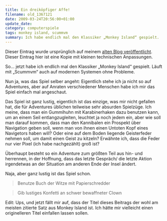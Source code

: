 ```yaml
---
title: Ein dreiköpfiger Affe!
filename: old_1367121
date: 2009-03-24T20:56:00+01:00
update_date:
category: computerspiele
tags: monkey island, scummvm
summary: Ich habe endlich mal den Klassiker „Monkey Island“ gespielt.
---
```

Dieser Eintrag wurde ursprünglich auf meinem [alten Blog veröffentlicht](https://stu.blogger.de/stories/1367121/). Dieser Eintrag hier ist eine Kopie mit kleinen technischen Anpassungen.

So… jetzt habe ich endlich mal den Klassiker „Monkey Island“ gespielt. Läuft mit „Scummvm“ auch auf modernen Systemen ohne Probleme.

Nun ja, was das Spiel selber angeht: Eigentlich stehe ich ja nicht so auf Adventures, aber auf Anraten verschiedener Menschen habe ich mir das Spiel einfach mal angeschaut.

Das Spiel ist ganz lustig, eigentlich ist das einzige, was mir nicht gefallen hat, die für Adventures üblichen teilweise sehr absurden Spielzüge. Ich meine, dass man ein Gummihuhn mit Karabinerhaken dazu benutzen kann, um an einem Seil entlangzugleiten, leuchtet ja noch jedem ein, aber wie soll man darauf kommen, dass man den Kannibalen ein Prospekt über Navigation geben soll, wenn man von ihnen einen Untoten Kopf eines Navigetors haben will? Oder eine auf dem Boden liegende Geisterfeder nehmen soll, um damit einen Geist zu kitzeln? Erwähnte ich, dass die Feder nur vier Pixel (ich habe nachgezählt) groß ist?

Überhaupt besteht so ein Adventure zum größten Teil aus hin- und herrennen, in der Hoffnung, dass das letzte Gespräch/ die letzte Aktion irgendetwas an der Situation am anderen Ende der Insel ändert.

Naja, aber ganz lustig ist das Spiel schon.

> Benutze Buch der Witze mit Papierschredder

> Gib lustiges Konfetti an schwer bewaffneter Clown

Edit: Ups, und jetzt fällt mir auf, dass der Titel dieses Beitrags der wohl am meisten zitierte Satz aus Monkey Island ist. Ich hätte mir vielleicht einen originelleren Titel einfallen lassen sollen.
